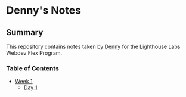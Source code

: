 # Denny's Notes

## Summary

This repository contains notes taken by [Denny](https://github.com/Desyn6) for the Lighthouse Labs Webdev Flex Program.

### Table of Contents
* [Week 1](/Week_1)
  * [Day 1](/Week_1/Day_1)
  
